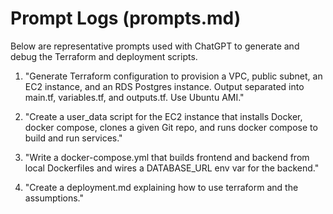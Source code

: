 
# Prompt Logs (prompts.md)

Below are representative prompts used with ChatGPT to generate and debug the Terraform and deployment scripts.

1. "Generate Terraform configuration to provision a VPC, public subnet, an EC2 instance, and an RDS Postgres instance. Output separated into main.tf, variables.tf, and outputs.tf. Use Ubuntu AMI."

2. "Create a user_data script for the EC2 instance that installs Docker, docker compose, clones a given Git repo, and runs docker compose to build and run services."

3. "Write a docker-compose.yml that builds frontend and backend from local Dockerfiles and wires a DATABASE_URL env var for the backend."

4. "Create a deployment.md explaining how to use terraform and the assumptions."

